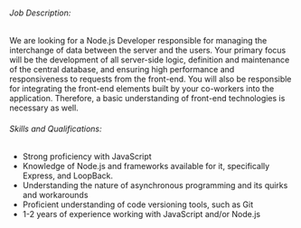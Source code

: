 <!-- ---
layout:       jobs
class:        job
title:        "Node.js Developer"
photo: "https://www.orangeandbronze.com/assets/images/fb-careers.png"
description:  This position is responsible for managing the interchange of data between the server and the users.
date:         2018-04-03 16:48:00 +0800
categories:   jobs
redirect_from:
  - /node-js-developer
--- -->
<!-- Do not leave new lines after each element. Elements after new lines will not be rendered. -->
<h6 class="-dark">Job Description:</h6>
<p>
  We are looking for a Node.js Developer responsible for managing the interchange of data between the server and the users. Your primary focus will be the development of all server-side logic, definition and maintenance of the central database, and ensuring high performance and responsiveness to requests from the front-end. You will also be responsible for integrating the front-end elements built by your co-workers into the application. Therefore, a basic understanding of front-end technologies is necessary as well.
</p>
<h6 class="-dark">Skills and Qualifications:</h6>
<ul>
  <li>
    Strong proficiency with JavaScript
  </li>
  <li>
    Knowledge of Node.js and frameworks available for it, specifically Express, and LoopBack.
  </li>
  <li>
    Understanding the nature of asynchronous programming and its quirks and workarounds
  </li>
  <li>
    Proficient understanding of code versioning tools, such as Git
  </li>
  <li>
    1-2 years of experience working with JavaScript and/or Node.js
  </li>
</ul>
